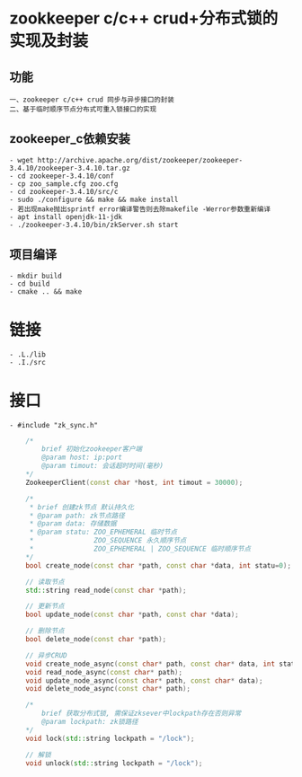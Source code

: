 # zookkeeper c/c++ crud+分布式锁的实现及封装

## 功能
    一、zookeeper c/c++ crud 同步与异步接口的封装
    二、基于临时顺序节点分布式可重入锁接口的实现

## zookeeper_c依赖安装
    - wget http://archive.apache.org/dist/zookeeper/zookeeper-3.4.10/zookeeper-3.4.10.tar.gz
    - cd zookeeper-3.4.10/conf
    - cp zoo_sample.cfg zoo.cfg
    - cd zookeeper-3.4.10/src/c 
    - sudo ./configure && make && make install
    - 若出现make抛出sprintf error编译警告则去除makefile -Werror参数重新编译
    - apt install openjdk-11-jdk
    - ./zookeeper-3.4.10/bin/zkServer.sh start

## 项目编译
    - mkdir build
    - cd build
    - cmake .. && make

# 链接
    - .L./lib 
    - .I./src 

# 接口
    - #include "zk_sync.h"
```cpp
    /*
        brief 初始化zookeeper客户端
        @param host: ip:port
        @param timout: 会话超时时间(毫秒)
    */
    ZookeeperClient(const char *host, int timout = 30000);

    /*
     * brief 创建zk节点 默认持久化
     * @param path: zk节点路径
     * @param data: 存储数据
     * @param statu: ZOO_EPHEMERAL 临时节点
     *               ZOO_SEQUENCE 永久顺序节点
     *               ZOO_EPHEMERAL | ZOO_SEQUENCE 临时顺序节点
    */
    bool create_node(const char *path, const char *data, int statu=0);

    // 读取节点
    std::string read_node(const char *path);

    // 更新节点
    bool update_node(const char *path, const char *data);

    // 删除节点
    bool delete_node(const char *path);

    // 异步CRUD
    void create_node_async(const char* path, const char* data, int statu);
    void read_node_async(const char* path);
    void update_node_async(const char* path, const char* data);
    void delete_node_async(const char* path);

    /*
        brief 获取分布式锁, 需保证zksever中lockpath存在否则异常
        @param lockpath: zk锁路径
    */
    void lock(std::string lockpath = "/lock");

    // 解锁
    void unlock(std::string lockpath = "/lock");



